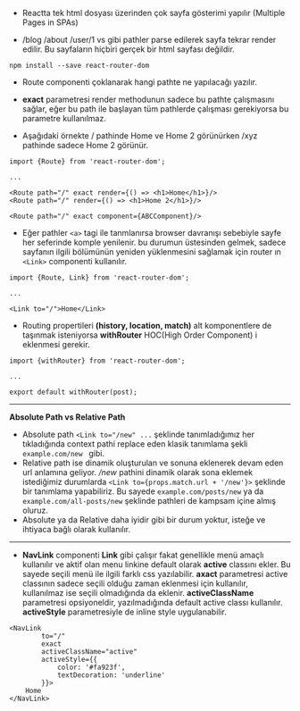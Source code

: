 * Reactta tek html dosyası üzerinden çok sayfa gösterimi yapılır (Multiple Pages in SPAs) 

* /blog /about /user/1 vs gibi pathler parse edilerek sayfa tekrar render edilir. Bu sayfaların hiçbiri gerçek bir html sayfası değildir.


```
npm install --save react-router-dom
```


* Route componenti çoklanarak hangi pathte ne yapılacağı yazılır. 
  
* **exact** parametresi render methodunun sadece bu pathte çalışmasını sağlar, eğer bu path ile başlayan tüm pathlerde çalışması gerekiyorsa bu parametre kullanılmaz.
  
* Aşağıdaki örnekte / pathinde Home ve Home 2 görünürken /xyz pathinde sadece Home 2 görünür.
  
```
import {Route} from 'react-router-dom';

...

<Route path="/" exact render={() => <h1>Home</h1>}/>
<Route path="/" render={() => <h1>Home 2</h1>}/>

<Route path="/" exact component={ABCComponent}/>
```

* Eğer pathler `<a>` tagi ile tanmlanırsa browser davranışı sebebiyle sayfe her seferinde komple yenilenir. bu durumun üstesinden gelmek, sadece sayfanın ilgili bölümünün yeniden yüklenmesini sağlamak için router ın `<Link>` componenti kullanılır. 
  

```
import {Route, Link} from 'react-router-dom';

...

<Link to="/">Home</Link>
```

* Routing propertileri **(history, location, match)** alt komponentlere de taşınmak isteniyorsa **withRouter** HOC(High Order Component) i eklenmesi gerekir.

```
import {withRouter} from 'react-router-dom';

...

export default withRouter(post);
```
---
**Absolute Path vs Relative Path**

* Absolute path `<Link to="/new" ...` şeklinde tanımladığımız her tıkladığında context pathi replace eden klasik tanımlama şekli `example.com/new ` gibi.
* Relative path ise dinamik oluşturulan ve sonuna eklenerek devam eden url anlamına geliyor. */new*  pathini dinamik olarak sona eklemek istediğimiz durumlarda `<Link to={props.match.url + '/new'}>` şeklinde bir tanımlama yapabiliriz. Bu sayede `example.com/posts/new` ya da `example.com/all-posts/new` şeklinde pathleri de kampsam içine almış oluruz.
* Absolute ya da Relative daha iyidir gibi bir durum yoktur, isteğe ve ihtiyaca bağlı olarak kullanılır.

---

* **NavLink** componenti **Link** gibi çalışır fakat genellikle menü amaçlı kullanılır ve aktif olan menu linkine default olarak **active** classını ekler. Bu sayede seçili menü ile ilgili farklı css yazılabilir. **axact** parametresi active classının sadece seçili olduğu zaman eklenmesi için kullanılır, kullanılmaz ise seçili olmadığında da eklenir. **activeClassName** parametresi opsiyoneldir, yazılmadığında default active classı kullanılır. **activeStyle** parametresiyle de inline style uygulanabilir.

```
<NavLink 
        to="/" 
        exact
        activeClassName="active"
        activeStyle={{
            color: '#fa923f',
            textDecoration: 'underline'
        }}>
    Home
</NavLink>
```
